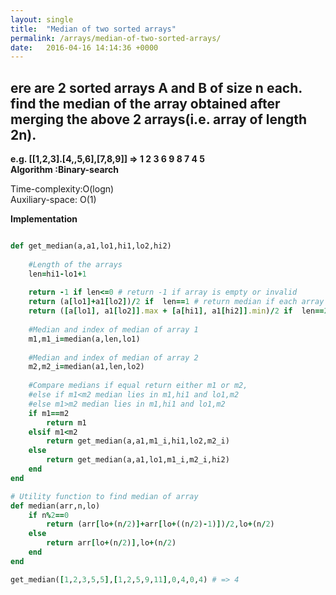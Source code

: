 ```yaml
---
layout: single
title:  "Median of two sorted arrays"
permalink: /arrays/median-of-two-sorted-arrays/
date:   2016-04-16 14:14:36 +0000
---
```



## ere are 2 sorted arrays A and B of size n each. find the median of the array obtained after merging the above 2 arrays(i.e. array of length 2n).
**e.g. [[1,2,3].[4,,5,6],[7,8,9]] => 1 2 3 6 9 8 7 4 5**<br/>
**Algorithm :Binary-search**<br/>

Time-complexity:O(logn)<br/>
Auxiliary-space: O(1)<br/>

**Implementation**

```ruby

def get_median(a,a1,lo1,hi1,lo2,hi2)
  
    #Length of the arrays  
    len=hi1-lo1+1
    
    return -1 if len<=0 # return -1 if array is empty or invalid
    return (a[lo1]+a1[lo2])/2 if  len==1 # return median if each array is of size 1
    return ([a[lo1], a1[lo2]].max + [a[hi1], a1[hi2]].min)/2 if  len==2 # return median if each array is of size 2
  
    #Median and index of median of array 1
    m1,m1_i=median(a,len,lo1)
  
    #Median and index of median of array 2
    m2,m2_i=median(a1,len,lo2)
  
    #Compare medians if equal return either m1 or m2,
    #else if m1<m2 median lies in m1,hi1 and lo1,m2
    #else m1>m2 median lies in m1,hi1 and lo1,m2
    if m1==m2
        return m1
    elsif m1<m2
        return get_median(a,a1,m1_i,hi1,lo2,m2_i)
    else
        return get_median(a,a1,lo1,m1_i,m2_i,hi2)
    end
end

# Utility function to find median of array
def median(arr,n,lo)
    if n%2==0
        return (arr[lo+(n/2)]+arr[lo+((n/2)-1)])/2,lo+(n/2)
    else
        return arr[lo+(n/2)],lo+(n/2)
    end
end

get_median([1,2,3,5,5],[1,2,5,9,11],0,4,0,4) # => 4 

```

